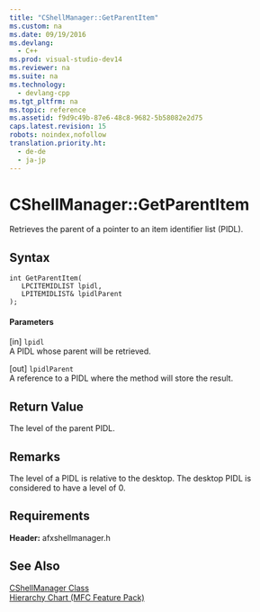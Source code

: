 ```yaml
---
title: "CShellManager::GetParentItem"
ms.custom: na
ms.date: 09/19/2016
ms.devlang: 
  - C++
ms.prod: visual-studio-dev14
ms.reviewer: na
ms.suite: na
ms.technology: 
  - devlang-cpp
ms.tgt_pltfrm: na
ms.topic: reference
ms.assetid: f9d9c49b-87e6-48c8-9682-5b58082e2d75
caps.latest.revision: 15
robots: noindex,nofollow
translation.priority.ht: 
  - de-de
  - ja-jp
---
```

# CShellManager::GetParentItem
Retrieves the parent of a pointer to an item identifier list (PIDL).  
  
## Syntax  
  
```  
int GetParentItem(  
   LPCITEMIDLIST lpidl,  
   LPITEMIDLIST& lpidlParent   
);  
```  
  
#### Parameters  
 [in] `lpidl`  
 A PIDL whose parent will be retrieved.  
  
 [out] `lpidlParent`  
 A reference to a PIDL where the method will store the result.  
  
## Return Value  
 The level of the parent PIDL.  
  
## Remarks  
 The level of a PIDL is relative to the desktop. The desktop PIDL is considered to have a level of 0.  
  
## Requirements  
 **Header:** afxshellmanager.h  
  
## See Also  
 [CShellManager Class](../vs140/CShellManager-Class.md)   
 [Hierarchy Chart (MFC Feature Pack)](../vs140/Hierarchy-Chart.md)